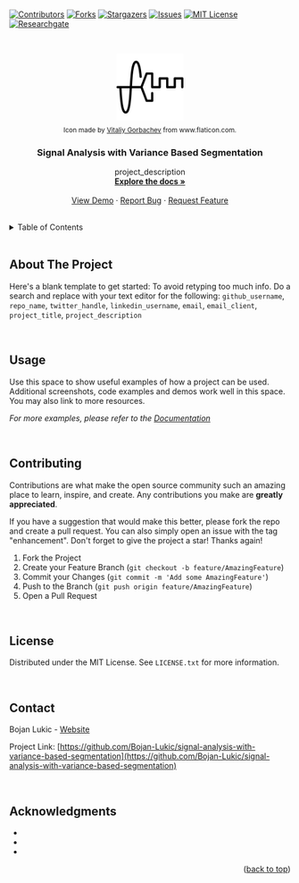 <div id="top"></div>

<br />

<!-- PROJECT SHIELDS -->
<!--
*** I'm using markdown "reference style" links for readability.
*** Reference links are enclosed in brackets [ ] instead of parentheses ( ).
*** See the bottom of this document for the declaration of the reference variables
*** for contributors-url, forks-url, etc. This is an optional, concise syntax you may use.
*** https://www.markdownguide.org/basic-syntax/#reference-style-links
-->
[![Contributors][contributors-shield]][contributors-url]
[![Forks][forks-shield]][forks-url]
[![Stargazers][stars-shield]][stars-url]
[![Issues][issues-shield]][issues-url]
[![MIT License][license-shield]][license-url]
[![Researchgate][researchgate-shield]][researchgate-url]



<!-- PROJECT LOGO -->
<br />
<div align="center">
  <figure>
    <a href="https://github.com/Bojan-Lukic/signal-analysis-with-variance-based-segmentation">
      <img src="res/logo.png" alt="Logo" width="120" height="120">
    </a><br />
    <figcaption><sub>Icon made by <a href="https://www.flaticon.com/authors/vitaly-gorbachev">Vitaliy Gorbachev</a> from www.flaticon.com.</sub></figcaption>
  </figure>

<h3 align="center">Signal Analysis with Variance Based Segmentation</h3>

  <p align="center">
    project_description
    <br />
    <a href="https://github.com/Bojan-Lukic/signal-analysis-with-variance-based-segmentation/doc"><strong>Explore the docs »</strong></a>
    <br />
    <br />
    <a href="https://github.com/Bojan-Lukic/signal-analysis-with-variance-based-segmentation/src">View Demo</a>
    ·
    <a href="https://github.com/Bojan-Lukic/signal-analysis-with-variance-based-segmentation/issues">Report Bug</a>
    ·
    <a href="https://github.com/Bojan-Lukic/signal-analysis-with-variance-based-segmentation/issues">Request Feature</a>
  </p>
</div>

<br />



<!-- TABLE OF CONTENTS -->
<details>
  <summary>Table of Contents</summary>
  <ol>
    <li>
      <a href="#about-the-project">About The Project</a>
      <!-- <ul>
        <li><a href="#built-with">Built With</a></li>
      </ul> -->
    </li>
    <!-- <li>
      <a href="#getting-started">Getting Started</a>
      <ul>
        <li><a href="#prerequisites">Prerequisites</a></li>
        <li><a href="#installation">Installation</a></li>
      </ul>
    </li> -->
    <li><a href="#usage">Usage</a></li>
    <!-- <li><a href="#roadmap">Roadmap</a></li> -->
    <li><a href="#contributing">Contributing</a></li>
    <li><a href="#license">License</a></li>
    <li><a href="#contact">Contact</a></li>
    <li><a href="#acknowledgments">Acknowledgments</a></li>
  </ol>
</details>

<br />



<!-- ABOUT THE PROJECT -->
## About The Project

Here's a blank template to get started: To avoid retyping too much info. Do a search and replace with your text editor for the following: `github_username`, `repo_name`, `twitter_handle`, `linkedin_username`, `email`, `email_client`, `project_title`, `project_description`

<br />


<!--
### Built With

* [Next.js](https://nextjs.org/)
* [React.js](https://reactjs.org/)
* [Vue.js](https://vuejs.org/)
* [Angular](https://angular.io/)
* [Svelte](https://svelte.dev/)
* [Laravel](https://laravel.com)
* [Bootstrap](https://getbootstrap.com)
* [JQuery](https://jquery.com)

<br />
-->


<!-- GETTING STARTED -->
<!--
## Getting Started

This is an example of how you may give instructions on setting up your project locally.
To get a local copy up and running follow these simple example steps.

### Prerequisites

This is an example of how to list things you need to use the software and how to install them.
* npm
  ```sh
  npm install npm@latest -g
  ```

### Installation

1. Get a free API Key at [https://example.com](https://example.com)
2. Clone the repo
   ```sh
   git clone https://github.com/github_username/repo_name.git
   ```
3. Install NPM packages
   ```sh
   npm install
   ```
4. Enter your API in `config.js`
   ```js
   const API_KEY = 'ENTER YOUR API';
   ```

<br />
-->



<!-- USAGE EXAMPLES -->
## Usage

Use this space to show useful examples of how a project can be used. Additional screenshots, code examples and demos work well in this space. You may also link to more resources.

_For more examples, please refer to the [Documentation](https://example.com)_

<br />



<!-- ROADMAP -->
<!--
## Roadmap

- [] Feature 1
- [] Feature 2
- [] Feature 3
    - [] Nested Feature

See the [open issues](https://github.com/github_username/repo_name/issues) for a full list of proposed features (and known issues).

<br />
-->



<!-- CONTRIBUTING -->
## Contributing

Contributions are what make the open source community such an amazing place to learn, inspire, and create. Any contributions you make are **greatly appreciated**.

If you have a suggestion that would make this better, please fork the repo and create a pull request. You can also simply open an issue with the tag "enhancement".
Don't forget to give the project a star! Thanks again!

1. Fork the Project
2. Create your Feature Branch (`git checkout -b feature/AmazingFeature`)
3. Commit your Changes (`git commit -m 'Add some AmazingFeature'`)
4. Push to the Branch (`git push origin feature/AmazingFeature`)
5. Open a Pull Request

<br />



<!-- LICENSE -->
## License

Distributed under the MIT License. See `LICENSE.txt` for more information.

<br />



<!-- CONTACT -->
## Contact

Bojan Lukic - [Website](https://www.bojanlukic.com/)

Project Link: [https://github.com/Bojan-Lukic/signal-analysis-with-variance-based-segmentation](https://github.com/Bojan-Lukic/signal-analysis-with-variance-based-segmentation)

<br />



<!-- ACKNOWLEDGMENTS -->
## Acknowledgments

* []()
* []()
* []()

<p align="right">(<a href="#top">back to top</a>)</p>



<!-- MARKDOWN LINKS & IMAGES -->
<!-- https://www.markdownguide.org/basic-syntax/#reference-style-links -->
[contributors-shield]: https://img.shields.io/github/contributors/Bojan-Lukic/signal-analysis-with-variance-based-segmentation.svg?style=for-the-badge
[contributors-url]: https://github.com/Bojan-Lukic/signal-analysis-with-variance-based-segmentation/graphs/contributors
[forks-shield]: https://img.shields.io/github/forks/Bojan-Lukic/signal-analysis-with-variance-based-segmentation.svg?style=for-the-badge
[forks-url]: https://github.com/Bojan-Lukic/signal-analysis-with-variance-based-segmentation/network/members
[stars-shield]: https://img.shields.io/github/stars/Bojan-Lukic/signal-analysis-with-variance-based-segmentation.svg?style=for-the-badge
[stars-url]: https://github.com/Bojan-Lukic/signal-analysis-with-variance-based-segmentation/stargazers
[issues-shield]: https://img.shields.io/github/issues/Bojan-Lukic/signal-analysis-with-variance-based-segmentation.svg?style=for-the-badge
[issues-url]: https://github.com/Bojan-Lukic/signal-analysis-with-variance-based-segmentation/issues
[license-shield]: https://img.shields.io/github/license/Bojan-Lukic/signal-analysis-with-variance-based-segmentation.svg?style=for-the-badge
[license-url]: https://github.com/Bojan-Lukic/signal-analysis-with-variance-based-segmentation/blob/master/LICENSE.txt
[researchgate-shield]: https://img.shields.io/badge/-ReearchGate-grey?style=for-the-badge&logo=researchgate
[researchgate-url]: https://www.researchgate.net/profile/Bojan_Lukic2
[product-screenshot]: images/screenshot.png
